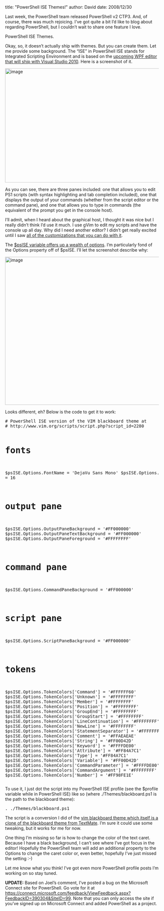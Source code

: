 
title: "PowerShell ISE Themes!"
author: David
date: 2008/12/30

<p>Last week, the PowerShell team released PowerShell v2 CTP3. And, of course, there was much rejoicing. I’ve got quite a bit I’d like to blog about regarding PowerShell, but I couldn’t wait to share one feature I love.</p> <p>PowerShell ISE Themes.</p> <p>Okay, so, it doesn’t actually ship with themes. But you can create them. Let me provide some background. The “ISE” in PowerShell ISE stands for Integrated Scripting Environment and is based on the <a href="http://blogs.msdn.com/powershell/archive/2008/10/31/powershell-ise-and-visual-studio.aspx">upcoming WPF editor that will ship with Visual Studio 2010</a>. Here is a screenshot of it.</p> <p><a href="http://www.mohundro.com/blog/content/binary/WindowsLiveWriter/PowerShellISEThemes_8295/image_4.png"><img style="border-right-width: 0px; display: inline; border-top-width: 0px; border-bottom-width: 0px; border-left-width: 0px" title="image" border="0" alt="image" src="http://www.mohundro.com/blog/content/binary/WindowsLiveWriter/PowerShellISEThemes_8295/image_thumb_1.png" width="644" height="373"></a> </p> <p>As you can see, there are three panes included: one that allows you to edit PS1 scripts (with syntax highlighting and tab completion included), one that displays the output of your commands (whether from the script editor or the command pane), and one that allows you to type in commands (the equivalent of the prompt you get in the console host).</p> <p>I’ll admit, when I heard about the graphical host, I thought it was nice but I really didn’t think I’d use it much. I use gVim to edit my scripts and have the console up all day. Why did I need another editor? I didn’t get really excited until I saw <a href="http://get-powershell.com/category/ise/">all of the customizations that you can do with it</a>.</p> <p>The <a href="http://blogs.msdn.com/powershell/archive/2008/12/29/powershell-ise-can-do-a-lot-more-than-you-think.aspx">$psISE variable offers up a wealth of options</a>. I’m particularly fond of the Options property off of $psISE. I’ll let the screenshot describe why:</p> <p><a href="http://www.mohundro.com/blog/content/binary/WindowsLiveWriter/PowerShellISEThemes_8295/image_6.png"><img style="border-right-width: 0px; display: inline; border-top-width: 0px; border-bottom-width: 0px; border-left-width: 0px" title="image" border="0" alt="image" src="http://www.mohundro.com/blog/content/binary/WindowsLiveWriter/PowerShellISEThemes_8295/image_thumb_2.png" width="644" height="484"></a> </p> <p>Looks different, eh? Below is the code to get it to work:</p><pre class="brush: ps1;"># PowerShell ISE version of the VIM blackboard theme at 
# http://www.vim.org/scripts/script.php?script_id=2280

# fonts
$psISE.Options.FontName = 'DejaVu Sans Mono'
$psISE.Options.FontSize = 16

# output pane
$psISE.Options.OutputPaneBackground = '#FF000000'
$psISE.Options.OutputPaneTextBackground = '#FF000000'
$psISE.Options.OutputPaneForeground = '#FFFFFFFF'

# command pane
$psISE.Options.CommandPaneBackground = '#FF000000'

# script pane
$psISE.Options.ScriptPaneBackground = '#FF000000'

# tokens
$psISE.Options.TokenColors['Command'] = '#FFFFFF60'
$psISE.Options.TokenColors['Unknown'] = '#FFFFFFFF'
$psISE.Options.TokenColors['Member'] = '#FFFFFFFF'
$psISE.Options.TokenColors['Position'] = '#FFFFFFFF'
$psISE.Options.TokenColors['GroupEnd'] = '#FFFFFFFF'
$psISE.Options.TokenColors['GroupStart'] = '#FFFFFFFF'
$psISE.Options.TokenColors['LineContinuation'] = '#FFFFFFFF'
$psISE.Options.TokenColors['NewLine'] = '#FFFFFFFF'
$psISE.Options.TokenColors['StatementSeparator'] = '#FFFFFFFF'
$psISE.Options.TokenColors['Comment'] = '#FFAEAEAE'
$psISE.Options.TokenColors['String'] = '#FF00D42D'
$psISE.Options.TokenColors['Keyword'] = '#FFFFDE00'
$psISE.Options.TokenColors['Attribute'] = '#FF84A7C1'
$psISE.Options.TokenColors['Type'] = '#FF84A7C1'
$psISE.Options.TokenColors['Variable'] = '#FF00D42D'
$psISE.Options.TokenColors['CommandParameter'] = '#FFFFDE00'
$psISE.Options.TokenColors['CommandArgument'] = '#FFFFFFFF'
$psISE.Options.TokenColors['Number'] = '#FF98FE1E'
</pre>
<p></p>
<p></p>
<p>To use it, I just dot the script into my PowerShell ISE profile (see the $profile variable while in PowerShell ISE) like so (where ./Themes/blackboard.ps1 is the path to the blackboard theme):</p><pre class="brush: ps1;">. ./Themes/blackboard.ps1</pre>
<p>The script is a conversion I did of the <a href="http://www.vim.org/scripts/script.php?script_id=2280">vim blackboard theme which itself is a clone of the blackboard theme from TextMate</a>. I’m sure it could use some tweaking, but it works for me for now.</p>
<p>One thing I’m missing so far is how to change the color of the text caret. Because I have a black background, I can’t see where I’ve got focus in the editor! Hopefully the PowerShell team will add an additional property to the Options to change the caret color or, even better, hopefully I’ve just missed the setting :-)</p>
<p>Let me know what you think! I’ve got even more PowerShell profile posts I’m working on so stay tuned.</p>
<p><strong>UPDATE:</strong> Based on Joel’s comment, I’ve posted a bug on the Microsoft Connect site for PowerShell. Go vote for it at <a title="https://connect.microsoft.com/feedback/ViewFeedback.aspx?FeedbackID=390304&amp;SiteID=99" href="https://connect.microsoft.com/feedback/ViewFeedback.aspx?FeedbackID=390304&amp;SiteID=99">https://connect.microsoft.com/feedback/ViewFeedback.aspx?FeedbackID=390304&amp;SiteID=99</a>. Note that you can only access the site if you’ve signed up on Microsoft Connect and added PowerShell as a project.</p>
